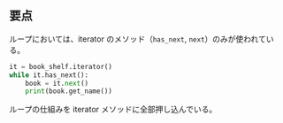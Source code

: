## 要点

ループにおいては、iterator のメソッド（`has_next`, `next`）のみが使われている。

```python
it = book_shelf.iterator()
while it.has_next():
    book = it.next()
    print(book.get_name())
```

ループの仕組みを iterator メソッドに全部押し込んでいる。
